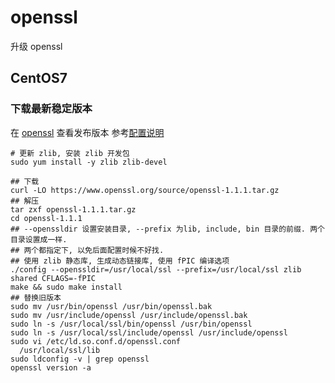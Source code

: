 # openssl

升级 openssl

## CentOS7

### 下载最新稳定版本

在 [openssl](https://www.openssl.org/source/) 查看发布版本
参考[配置说明](https://wiki.openssl.org/index.php/Compilation_and_Installation#PREFIX_and_OPENSSLDIR)

``` shell
# 更新 zlib, 安装 zlib 开发包
sudo yum install -y zlib zlib-devel

## 下载
curl -LO https://www.openssl.org/source/openssl-1.1.1.tar.gz
## 解压
tar zxf openssl-1.1.1.tar.gz
cd openssl-1.1.1
## --openssldir 设置安装目录, --prefix 为lib, include, bin 目录的前缀. 两个目录设置成一样.
## 两个都指定下, 以免后面配置时候不好找.
## 使用 zlib 静态库, 生成动态链接库, 使用 fPIC 编译选项
./config --openssldir=/usr/local/ssl --prefix=/usr/local/ssl zlib shared CFLAGS=-fPIC
make && sudo make install
## 替换旧版本
sudo mv /usr/bin/openssl /usr/bin/openssl.bak
sudo mv /usr/include/openssl /usr/include/openssl.bak
sudo ln -s /usr/local/ssl/bin/openssl /usr/bin/openssl
sudo ln -s /usr/local/ssl/include/openssl /usr/include/openssl
sudo vi /etc/ld.so.conf.d/openssl.conf
  /usr/local/ssl/lib
sudo ldconfig -v | grep openssl
openssl version -a
```

